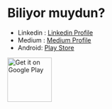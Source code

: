 # Biliyor muydun?

- Linkedin : [Linkedin Profile](https://www.linkedin.com/in/buğra-yetkin-055005190/)
- Medium : [Medium Profile](https://medium.com/@bugrayetkinn)
- Android: [Play Store](https://play.google.com/store/apps/details?id=com.yetkin.biliyormuydun)

 <a href="https://play.google.com/store/apps/details?id=com.yetkin.biliyormuydun" target="_blank"><img alt="Get it on Google Play" height="100" src="https://user-images.githubusercontent.com/619186/52173136-d416fd00-2764-11e9-9599-7c098c14bb37.png" /></a>
